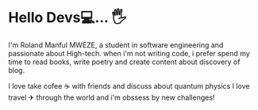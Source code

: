 # Hello Devs💻... 🖐


I'm Roland Manful MWEZE, a student in software engineering and passionate about High-tech.
when i'm not writing code, i prefer spend my time to read books, write poetry and create content about discovery of blog.

 I love take cofee &#9749; with friends and discuss about quantum physics 
 I love travel ✈ through the world and i'm obssess by new challenges!
